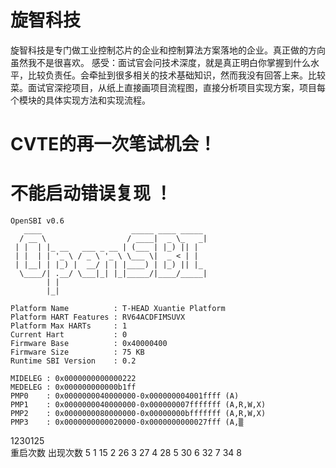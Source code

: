 # 旋智科技
旋智科技是专门做工业控制芯片的企业和控制算法方案落地的企业。真正做的方向虽然我不是很喜欢。
感受：面试官会问技术深度，就是真正明白你掌握到什么水平，比较负责任。会牵扯到很多相关的技术基础知识，然而我没有回答上来。比较菜。面试官深挖项目，从纸上直接画项目流程图，直接分析项目实现方案，项目每个模块的具体实现方法和实现流程。






# CVTE的再一次笔试机会！





# 不能启动错误复现 ！
```
OpenSBI v0.6
   ____                    _____ ____ _____
  / __ \                  / ____|  _ \_   _|
 | |  | |_ __   ___ _ __ | (___ | |_) || |
 | |  | | '_ \ / _ \ '_ \ \___ \|  _ < | |
 | |__| | |_) |  __/ | | |____) | |_) || |_
  \____/| .__/ \___|_| |_|_____/|____/_____|
        | |
        |_|

Platform Name          : T-HEAD Xuantie Platform
Platform HART Features : RV64ACDFIMSUVX
Platform Max HARTs     : 1
Current Hart           : 0
Firmware Base          : 0x40000400
Firmware Size          : 75 KB
Runtime SBI Version    : 0.2

MIDELEG : 0x0000000000000222
MEDELEG : 0x000000000000b1ff
PMP0    : 0x0000000040000000-0x000000004001ffff (A)
PMP1    : 0x0000000040000000-0x000000007fffffff (A,R,W,X)
PMP2    : 0x0000000080000000-0x00000000bfffffff (A,R,W,X)
PMP3    : 0x0000000000020000-0x0000000000027fff (A,▒

```
1230125   
重启次数   出现次数
5         1
15        2
26        3
27        4
28        5
30        6
32        7
34        8



